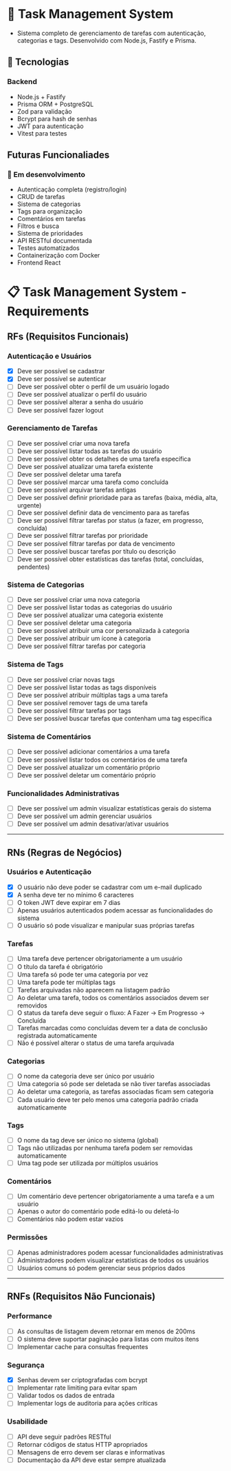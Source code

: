 # 📝 Task Management System

- Sistema completo de gerenciamento de tarefas com autenticação, categorias e tags. Desenvolvido com Node.js, Fastify e Prisma.

## 🚀 Tecnologias

### Backend

- Node.js + Fastify
- Prisma ORM + PostgreSQL
- Zod para validação
- Bcrypt para hash de senhas
- JWT para autenticação
- Vitest para testes

## Futuras Funcionaliades

### 🔄 Em desenvolvimento

- Autenticação completa (registro/login)
- CRUD de tarefas
- Sistema de categorias
- Tags para organização
- Comentários em tarefas
- Filtros e busca
- Sistema de prioridades
- API RESTful documentada
- Testes automatizados
- Containerização com Docker
- Frontend React

# 📋 Task Management System - Requirements

## **RFs (Requisitos Funcionais)**

### **Autenticação e Usuários**

- [x] Deve ser possível se cadastrar
- [x] Deve ser possível se autenticar
- [ ] Deve ser possível obter o perfil de um usuário logado
- [ ] Deve ser possível atualizar o perfil do usuário
- [ ] Deve ser possível alterar a senha do usuário
- [ ] Deve ser possível fazer logout

### **Gerenciamento de Tarefas**

- [ ] Deve ser possível criar uma nova tarefa
- [ ] Deve ser possível listar todas as tarefas do usuário
- [ ] Deve ser possível obter os detalhes de uma tarefa específica
- [ ] Deve ser possível atualizar uma tarefa existente
- [ ] Deve ser possível deletar uma tarefa
- [ ] Deve ser possível marcar uma tarefa como concluída
- [ ] Deve ser possível arquivar tarefas antigas
- [ ] Deve ser possível definir prioridade para as tarefas (baixa, média, alta, urgente)
- [ ] Deve ser possível definir data de vencimento para as tarefas
- [ ] Deve ser possível filtrar tarefas por status (a fazer, em progresso, concluída)
- [ ] Deve ser possível filtrar tarefas por prioridade
- [ ] Deve ser possível filtrar tarefas por data de vencimento
- [ ] Deve ser possível buscar tarefas por título ou descrição
- [ ] Deve ser possível obter estatísticas das tarefas (total, concluídas, pendentes)

### **Sistema de Categorias**

- [ ] Deve ser possível criar uma nova categoria
- [ ] Deve ser possível listar todas as categorias do usuário
- [ ] Deve ser possível atualizar uma categoria existente
- [ ] Deve ser possível deletar uma categoria
- [ ] Deve ser possível atribuir uma cor personalizada à categoria
- [ ] Deve ser possível atribuir um ícone à categoria
- [ ] Deve ser possível filtrar tarefas por categoria

### **Sistema de Tags**

- [ ] Deve ser possível criar novas tags
- [ ] Deve ser possível listar todas as tags disponíveis
- [ ] Deve ser possível atribuir múltiplas tags a uma tarefa
- [ ] Deve ser possível remover tags de uma tarefa
- [ ] Deve ser possível filtrar tarefas por tags
- [ ] Deve ser possível buscar tarefas que contenham uma tag específica

### **Sistema de Comentários**

- [ ] Deve ser possível adicionar comentários a uma tarefa
- [ ] Deve ser possível listar todos os comentários de uma tarefa
- [ ] Deve ser possível atualizar um comentário próprio
- [ ] Deve ser possível deletar um comentário próprio

### **Funcionalidades Administrativas**

- [ ] Deve ser possível um admin visualizar estatísticas gerais do sistema
- [ ] Deve ser possível um admin gerenciar usuários
- [ ] Deve ser possível um admin desativar/ativar usuários

---

## **RNs (Regras de Negócios)**

### **Usuários e Autenticação**

- [x] O usuário não deve poder se cadastrar com um e-mail duplicado
- [x] A senha deve ter no mínimo 6 caracteres
- [ ] O token JWT deve expirar em 7 dias
- [ ] Apenas usuários autenticados podem acessar as funcionalidades do sistema
- [ ] O usuário só pode visualizar e manipular suas próprias tarefas

### **Tarefas**

- [ ] Uma tarefa deve pertencer obrigatoriamente a um usuário
- [ ] O título da tarefa é obrigatório
- [ ] Uma tarefa só pode ter uma categoria por vez
- [ ] Uma tarefa pode ter múltiplas tags
- [ ] Tarefas arquivadas não aparecem na listagem padrão
- [ ] Ao deletar uma tarefa, todos os comentários associados devem ser removidos
- [ ] O status da tarefa deve seguir o fluxo: A Fazer → Em Progresso → Concluída
- [ ] Tarefas marcadas como concluídas devem ter a data de conclusão registrada automaticamente
- [ ] Não é possível alterar o status de uma tarefa arquivada

### **Categorias**

- [ ] O nome da categoria deve ser único por usuário
- [ ] Uma categoria só pode ser deletada se não tiver tarefas associadas
- [ ] Ao deletar uma categoria, as tarefas associadas ficam sem categoria
- [ ] Cada usuário deve ter pelo menos uma categoria padrão criada automaticamente

### **Tags**

- [ ] O nome da tag deve ser único no sistema (global)
- [ ] Tags não utilizadas por nenhuma tarefa podem ser removidas automaticamente
- [ ] Uma tag pode ser utilizada por múltiplos usuários

### **Comentários**

- [ ] Um comentário deve pertencer obrigatoriamente a uma tarefa e a um usuário
- [ ] Apenas o autor do comentário pode editá-lo ou deletá-lo
- [ ] Comentários não podem estar vazios

### **Permissões**

- [ ] Apenas administradores podem acessar funcionalidades administrativas
- [ ] Administradores podem visualizar estatísticas de todos os usuários
- [ ] Usuários comuns só podem gerenciar seus próprios dados

---

## **RNFs (Requisitos Não Funcionais)**

### **Performance**

- [ ] As consultas de listagem devem retornar em menos de 200ms
- [ ] O sistema deve suportar paginação para listas com muitos itens
- [ ] Implementar cache para consultas frequentes

### **Segurança**

- [x] Senhas devem ser criptografadas com bcrypt
- [ ] Implementar rate limiting para evitar spam
- [ ] Validar todos os dados de entrada
- [ ] Implementar logs de auditoria para ações críticas

### **Usabilidade**

- [ ] API deve seguir padrões RESTful
- [ ] Retornar códigos de status HTTP apropriados
- [ ] Mensagens de erro devem ser claras e informativas
- [ ] Documentação da API deve estar sempre atualizada
